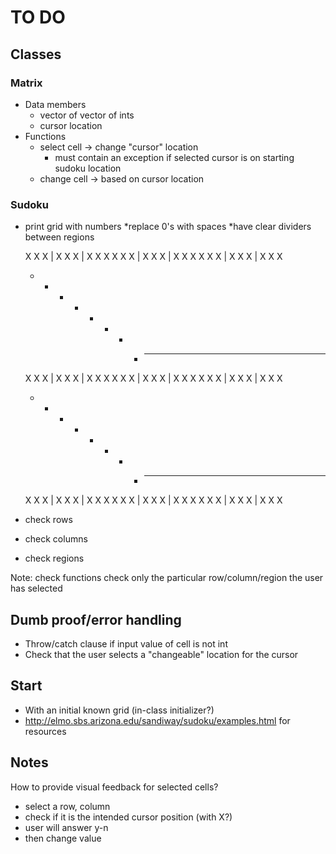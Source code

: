 # TO DO 

## Classes
### Matrix
* Data members
	* vector of vector of ints
	* cursor location
* Functions
	* select cell -> change "cursor" location
		* must contain an exception if selected cursor is on starting sudoku location
	* change cell -> based on cursor location

### Sudoku
* print grid with numbers
	*replace 0's with spaces
	*have clear dividers between regions 

	X X X | X X X | X X X
	X X X | X X X | X X X
	X X X | X X X | X X X
	- - - + - - - + - - -
	X X X | X X X | X X X
	X X X | X X X | X X X
	X X X | X X X | X X X
	- - - + - - - + - - -
	X X X | X X X | X X X
	X X X | X X X | X X X
	X X X | X X X | X X X

* check rows 
* check columns
* check regions

Note: check functions check only the particular row/column/region the user has selected


## Dumb proof/error handling
* Throw/catch clause if input value of cell is not int
* Check that the user selects a "changeable" location for the cursor


## Start
* With an initial known grid (in-class initializer?)
* http://elmo.sbs.arizona.edu/sandiway/sudoku/examples.html for resources


## Notes 
How to provide visual feedback for selected cells?
* select a row, column
* check if it is the intended cursor position (with X?)
* user will answer y-n
* then change value
